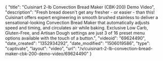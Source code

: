{
    "title": "Cuisinart 2-lb Convection Bread Maker (CBK-200) Demo Video",
    "description": "Fresh bread doesn't get any fresher - or easier - than this! Cuisinart offers expert engineering in smooth brushed stainless to deliver a sensational-looking Convection Bread Maker that automatically adjusts speed and timing, and circulates air while baking. Exclusive Low Carb, Gluten-Free, and Artisan Dough settings are just 3 of 16 preset menu options available with the touch of a button.",
    "videoid": "69624490",
    "date_created": "1352934292",
    "date_modified": "1506019586",
    "type": "captivate",
    "layout": "video",
    "url": "\/v\/cuisinart-2-lb-convection-bread-maker-cbk-200-demo-video\/69624490"
}